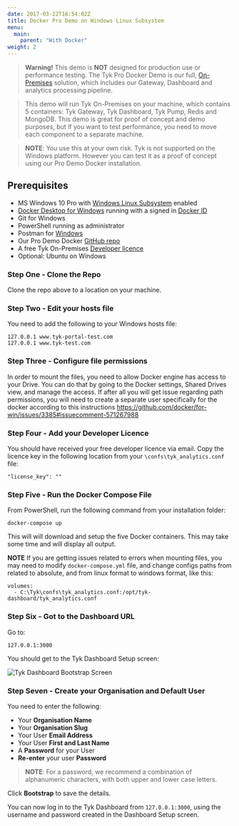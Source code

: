 ```yaml
---
date: 2017-03-22T16:54:02Z
title: Docker Pro Demo on Windows Linux Subsystem
menu:
  main:
    parent: "With Docker"
weight: 2
---
```


> **Warning!** This demo is **NOT** designed for production use or performance testing. The Tyk Pro Docker Demo is our full, [On-Premises](https://tyk.io/api-gateway/on-premise/) solution, which includes our Gateway, Dashboard and analytics processing pipeline.

> This demo will run Tyk On-Premises on your machine, which contains 5 containers: Tyk Gateway, Tyk Dashboard, Tyk Pump, Redis and MongoDB.
> This demo is great for proof of concept and demo purposes, but if you want to test performance, you need to move each component to a separate machine.

> **NOTE**: You use this at your own risk. Tyk is not supported on the Windows platform. However you can test it as a proof of concept using our Pro Demo Docker installation.

## Prerequisites

- MS Windows 10 Pro with [Windows Linux Subsystem](https://docs.microsoft.com/en-us/windows/wsl/install-win10) enabled
- [Docker Desktop for Windows](https://docs.docker.com/docker-for-windows/install/) running with a signed in [Docker ID](https://docs.docker.com/docker-id/)
- Git for Windows
- PowerShell running as administrator
- Postman for [Windows](https://www.getpostman.com/downloads/)
- Our Pro Demo Docker [GitHub repo](https://github.com/TykTechnologies/tyk-pro-docker-demo)
- A free Tyk On-Premises [Developer licence](https://tyk.io/product/tyk-on-premises-free-edition/)
- Optional: Ubuntu on Windows

### Step One - Clone the Repo

Clone the repo above to a location on your machine.

### Step Two - Edit your hosts file

You need to add the following to your Windows hosts file:

```{copy.Wrapper}
127.0.0.1 www.tyk-portal-test.com
127.0.0.1 www.tyk-test.com
```

### Step Three - Configure file permissions
In order to mount the files, you need to allow Docker engine has access to your Drive. 
You can do that by going to the Docker settings, Shared Drives view, and manage the access. 
If after all you will get issue regarding path permissions, you will need to create a separate user specifically for the docker according to this instructions https://github.com/docker/for-win/issues/3385#issuecomment-571267988


### Step Four - Add your Developer Licence

You should have received your free developer licence via email. Copy the licence key in the following location from your `\confs\tyk_analytics.conf` file:

```
"license_key": ""
```

### Step Five - Run the Docker Compose File

From PowerShell, run the following command from your installation folder:

```{copy.Wrapper}
docker-compose up
```

This will will download and setup the five Docker containers. This may take some time and will display all output.

**NOTE**
If you are getting issues related to errors when mounting files, you may need to modify 
`docker-compose.yml` file, and change configs paths from related to absolute, and from linux format to windows format, like this:
```
volumes:
  - C:\Tyk\confs\tyk_analytics.conf:/opt/tyk-dashboard/tyk_analytics.conf
```

### Step Six - Got to the Dashboard URL

Go to:

```{copy.Wrapper}
127.0.0.1:3000
```

You should get to the Tyk Dashboard Setup screen:

![Tyk Dashboard Bootstrap Screen](/docs/img/dashboard/system-management/bootstrap_screen.png)

### Step Seven - Create your Organisation and Default User

You need to enter the following:

- Your **Organisation Name**
- Your **Organisation Slug**
- Your User **Email Address**
- Your User **First and Last Name**
- A **Password** for your User
- **Re-enter** your user **Password**

> **NOTE**: For a password, we recommend a combination of alphanumeric characters, with both upper and lower case letters.

Click **Bootstrap** to save the details.

You can now log in to the Tyk Dashboard from `127.0.0.1:3000`, using the username and password created in the Dashboard Setup screen.
